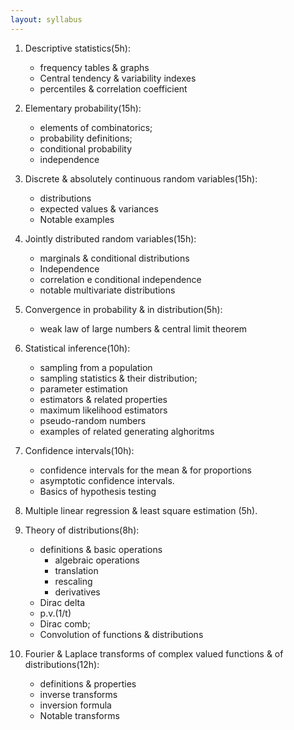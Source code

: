 ```yaml
---
layout: syllabus
---
```


1. Descriptive statistics(5h):
   * frequency tables & graphs
   * Central tendency & variability indexes
   * percentiles & correlation coefficient

2. Elementary probability(15h):
   * elements of combinatorics;
   * probability definitions;
   * conditional probability
   * independence

3. Discrete & absolutely continuous random variables(15h):
   * distributions
   * expected values & variances
   * Notable examples

4. Jointly distributed random variables(15h):
   * marginals & conditional distributions
   * Independence
   * correlation e conditional independence
   * notable multivariate distributions

5. Convergence in probability & in distribution(5h):
   * weak law of large numbers & central limit theorem

6. Statistical inference(10h):
   * sampling from a population
   * sampling statistics & their distribution;
   * parameter estimation
   * estimators & related properties
   * maximum likelihood estimators
   * pseudo-random numbers
   * examples of related generating alghoritms

7. Confidence intervals(10h):
   * confidence intervals for the mean & for proportions
   * asymptotic confidence intervals.
   * Basics of hypothesis testing

8. Multiple linear regression & least square estimation (5h).

9. Theory of distributions(8h):
   * definitions & basic operations
      * algebraic operations
      * translation
      * rescaling
      * derivatives
   * Dirac delta
   * p.v.(1/t)
   * Dirac comb;
   * Convolution of functions & distributions

10. Fourier & Laplace transforms of complex valued functions & of distributions(12h):
    * definitions & properties
    * inverse transforms
    * inversion formula
    * Notable transforms

